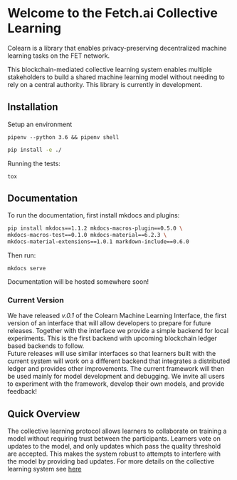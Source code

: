 # Welcome to the Fetch.ai Collective Learning

Colearn is a library that enables privacy-preserving decentralized machine learning tasks on the FET network.

This blockchain-mediated collective learning system enables multiple stakeholders to build a shared 
machine learning model without needing to rely on a central authority. 
This library is currently in development. 


## Installation
Setup an environment

`pipenv --python 3.6 && pipenv shell`

```bash
pip install -e ./
```
Running the tests:
```
tox
```

## Documentation
To run the documentation, first install mkdocs and plugins:
```bash
pip install mkdocs==1.1.2 mkdocs-macros-plugin==0.5.0 \
mkdocs-macros-test==0.1.0 mkdocs-material==6.2.3 \
mkdocs-material-extensions==1.0.1 markdown-include==0.6.0
```

Then run: 
```
mkdocs serve
```
Documentation will be hosted somewhere soon!


### Current Version

We have released *v.0.1* of the Colearn Machine Learning Interface, the first version of an interface that will allow developers to prepare for future releases. 
Together with the interface we provide a simple backend for local experiments. This is the first backend with upcoming blockchain ledger based backends to follow.  
Future releases will use similar interfaces so that learners built with the current system will work on a different backend that integrates a distributed ledger and provides other improvements.
The current framework will then be used mainly for model development and debugging.
We invite all users to experiment with the framework, develop their own models, and provide feedback!



## Quick Overview
The collective learning protocol allows learners to collaborate on training a model without requiring trust between the participants. Learners vote on updates to the model, and only updates which pass the quality threshold are accepted. This makes the system robust to attempts to interfere with the model by providing bad updates. For more details on the collective learning system see [here](docs/about.md)
